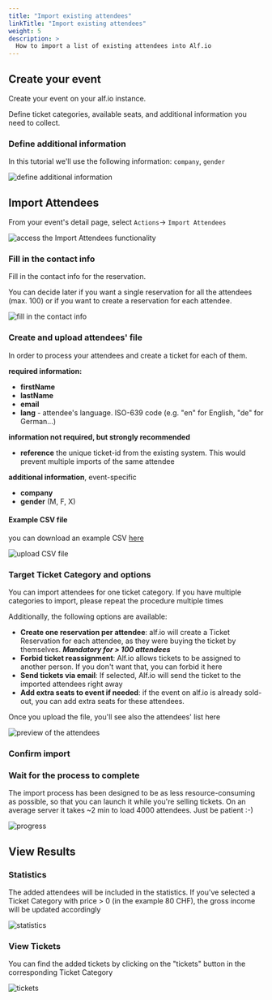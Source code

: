 ```yaml
---
title: "Import existing attendees"
linkTitle: "Import existing attendees"
weight: 5
description: >
  How to import a list of existing attendees into Alf.io
---
```


## Create your event

Create your event on your alf.io instance. 

Define ticket categories, available seats, and additional information you need to collect.


### Define additional information

In this tutorial we'll use the following information: `company`, `gender`

![define additional information](/img/tutorials/import-attendees/res.1.png)


## Import Attendees

From your event's detail page, select `Actions`-> `Import Attendees`

![access the Import Attendees functionality](/img/tutorials/import-attendees/res.2.png)


### Fill in the contact info

Fill in the contact info for the reservation. 

You can decide later if you want a single reservation for all the attendees (max. 100) or if you want to create a reservation for each attendee.

![fill in the contact info](/img/tutorials/import-attendees/res.3.png)



### Create and upload attendees' file

In order to process your attendees and create a ticket for each of them.

**required information:**

- **firstName**
- **lastName**
- **email**
- **lang** - attendee's language. ISO-639 code (e.g. "en" for English, "de" for German...)


**information not required, but strongly recommended**

- **reference** the unique ticket-id from the existing system. This would prevent multiple imports of the same attendee


**additional information**, event-specific

- **company**
- **gender** (M, F, X)


#### Example CSV file

you can download an example CSV [here](/resources/import-attendees/test-alfio.csv)

![upload CSV file](/img/tutorials/import-attendees/res.4.png)


### Target Ticket Category and options

You can import attendees for one ticket category. If you have multiple categories to import, please repeat the procedure multiple times

Additionally, the following options are available:

- **Create one reservation per attendee**: alf.io will create a Ticket Reservation for each attendee, as they were buying the ticket by themselves. **_Mandatory for > 100 attendees_**
- **Forbid ticket reassignment**: Alf.io allows tickets to be assigned to another person. If you don't want that, you can forbid it here
- **Send tickets via email**: If selected, Alf.io will send the ticket to the imported attendees right away
- **Add extra seats to event if needed**: if the event on alf.io is already sold-out, you can add extra seats for these attendees.

Once you upload the file, you'll see also the attendees' list here

![preview of the attendees](/img/tutorials/import-attendees/res.5.png)


### Confirm import

### Wait for the process to complete

The import process has been designed to be as less resource-consuming as possible, so that you can launch it while you're selling tickets.
On an average server it takes ~2 min to load 4000 attendees. Just be patient :-)

![progress](/img/tutorials/import-attendees/res.7.png)



## View Results

### Statistics

The added attendees will be included in the statistics. If you've selected a Ticket Category with price > 0 (in the example 80 CHF), the gross income will be updated accordingly

![statistics](/img/tutorials/import-attendees/res.8.png)



### View Tickets

You can find the added tickets by clicking on the "tickets" button in the corresponding Ticket Category

![tickets](/img/tutorials/import-attendees/res.9.png)
